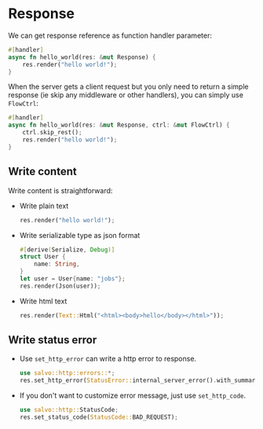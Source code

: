# Response

We can get response reference as function handler parameter:

```rust
#[handler]
async fn hello_world(res: &mut Response) {
    res.render("hello world!");
}
```

When the server gets a client request but you only need to return a simple response (ie skip any middleware or other handlers), you can simply use ```FlowCtrl```:

```rust
#[handler]
async fn hello_world(res: &mut Response, ctrl: &mut FlowCtrl) {
    ctrl.skip_rest();
    res.render("hello world!");
}
```

## Write content

Write content is straightforward:

- Write plain text

    ```rust
    res.render("hello world!");
    ``` 

- Write serializable type as json format
    
    ```rust
    #[derive(Serialize, Debug)]
    struct User {
        name: String,
    }
    let user = User{name: "jobs"};
    res.render(Json(user));
    ```

- Write html text
    
    ```rust
    res.render(Text::Html("<html><body>hello</body></html>"));
    ```

## Write status error

- Use ```set_http_error``` can write a http error to response.

    ```rust
    use salvo::http::errors::*;
    res.set_http_error(StatusError::internal_server_error().with_summary("error when serialize object to json"))
    ```

- If you don't want to customize error message, just use ```set_http_code```.

    ```rust
    use salvo::http::StatusCode;
    res.set_status_code(StatusCode::BAD_REQUEST);
    ```